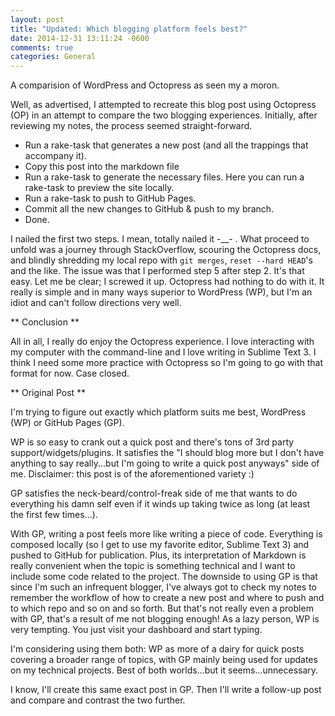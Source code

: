 ```yaml
---
layout: post
title: "Updated: Which blogging platform feels best?"
date: 2014-12-31 13:11:24 -0600
comments: true
categories: General
---
```


A comparision of WordPress and Octopress as seen my a moron.
<!-- more -->

Well, as advertised, I attempted to recreate this blog post using Octopress (OP) in an attempt to compare the two blogging experiences. Initially, after reviewing my notes, the process seemed straight-forward.

* Run a rake-task that generates a new post (and all the trappings that accompany it).
* Copy this post into the markdown file
* Run a rake-task to generate the necessary files. Here you can run a rake-task to preview the site locally.
* Run a rake-task to push to GitHub Pages.
* Commit all the new changes to GitHub & push to my branch.
* Done.

I nailed the first two steps. I mean, totally nailed it -__- . What proceed to unfold was a journey through StackOverflow, scouring the Octopress docs, and blindly shredding my local repo with `git merges`, `reset --hard HEAD`'s and the like. The issue was that I performed step 5 after step 2. It's that easy. Let me be clear; I screwed it up. Octopress had nothing to do with it. It really is simple and in many ways superior to WordPress (WP), but I'm an idiot and can't follow directions very well.

** Conclusion **

All in all, I really do enjoy the Octopress experience. I love interacting with my computer with the command-line and I love writing in Sublime Text 3. I think I need some more practice with Octopress so I'm going to go with that format for now. Case closed.

** Original Post **

I'm trying to figure out exactly which platform suits me best, WordPress (WP) or GitHub Pages (GP).

WP is so easy to crank out a quick post and there's tons of 3rd party support/widgets/plugins. It satisfies the "I should blog more but I don't have anything to say really...but I'm going to write a quick post anyways" side of me. Disclaimer: this post is of the aforementioned variety :)

GP satisfies the neck-beard/control-freak side of me that wants to do everything his damn self even if it winds up taking twice as long (at least the first few times...).

With GP, writing a post feels more like writing a piece of code. Everything is composed locally (so I get to use my favorite editor, Sublime Text 3) and pushed to GitHub for publication. Plus, its interpretation of Markdown is really convenient when the topic is something technical and I want to include some code related to the project. The downside to using GP is that since I'm such an infrequent blogger, I've always got to check my notes to remember the workflow of how to create a new post and where to push and to which repo and so on and so forth. But that's not really even a problem with GP, that's a result of me not blogging enough! As a lazy person, WP is very tempting. You just visit your dashboard and start typing.

I'm considering using them both: WP as more of a dairy for quick posts covering a broader range of topics, with GP mainly being used for updates on my technical projects. Best of both worlds...but it seems...unnecessary.

I know, I'll create this same exact post in GP. Then I'll write a follow-up post and compare and contrast the two further.
